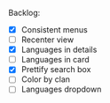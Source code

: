 Backlog:  
- [x] Consistent menus
- [ ] Recenter view
- [x] Languages in details
- [ ] Languages in card
- [x] Prettify search box
- [ ] Color by clan
- [ ] Languages dropdown

